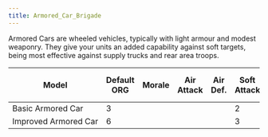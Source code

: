 ```yaml
---
title: Armored_Car_Brigade
---
```

 Armored Cars are wheeled vehicles, typically with light armour and modest weaponry. They give your units an added capability against soft targets, being most effective against supply trucks and rear area troops.

| Model | Default ORG | Morale | Air Attack | Air Def. | Soft Attack | Hard Attack | Tough-ness | Defens-iveness | Soft-ness |  | Cost | Build-time | Man-power | Max Speed | Supply Cons. | Fuel Cons. | Supp. | Transp. Weight | Upgrade Time Factor | Upgrade Cost Factor | Speed Cap Art | Speed Cap Eng | Speed Cap AT | Speed Cap AA |
| --- | --- | --- | --- | --- | --- | --- | --- | --- | --- | --- | --- | --- | --- | --- | --- | --- | --- | --- | --- | --- | --- | --- | --- | --- |
| Basic Armored Car | 3 |  |  |  | 2 |  | 1 | 1 | \-5 |  | 3 | 60 | 2 |  | 1 | 0.4 |  |  | 0.5 | 1.0 |  |  |  |  |
| Improved Armored Car | 6 |  |  |  | 3 | 1 | 2 | 2 | \-5 |  | 3 | 60 | 2 |  | 1 | 0.45 |  |  | 0.5 | 1.0 |  |  |  |  |